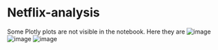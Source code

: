 # Netflix-analysis
Some Plotly plots are not visible in the notebook. Here they are
![image](https://github.com/StormzzG/Netflix-analysis/assets/142024535/997b7ed2-8258-4618-87df-bbf3fea73c05)
![image](https://github.com/StormzzG/Netflix-analysis/assets/142024535/e8052f8d-9a42-42ad-9099-d2af9a58c11d)
![image](https://github.com/StormzzG/Netflix-analysis/assets/142024535/b91d46bc-b07b-4463-8665-895dfb0e9312)
